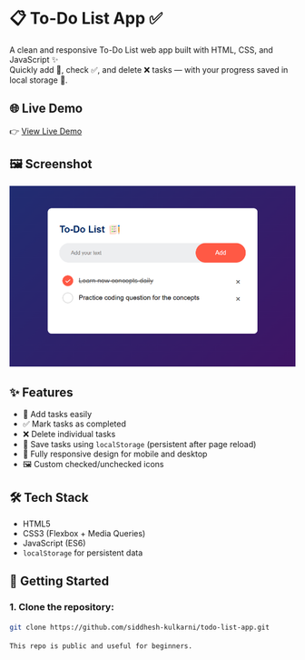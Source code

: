# 📋 To-Do List App ✅

A clean and responsive To-Do List web app built with HTML, CSS, and JavaScript ✨  
Quickly add 📝, check ✅, and delete ❌ tasks — with your progress saved in local storage 💾.

## 🌐 Live Demo

👉 [View Live Demo](https://siddhesh-kulkarni.github.io/To-do-List-JS/)

## 🖼️ Screenshot

![To-Do App Screenshot](todo.png)

## ✨ Features

- 🧠 Add tasks easily
- ✅ Mark tasks as completed
- ❌ Delete individual tasks
- 💾 Save tasks using `localStorage` (persistent after page reload)
- 📱 Fully responsive design for mobile and desktop
- 🖼️ Custom checked/unchecked icons

## 🛠️ Tech Stack

- HTML5
- CSS3 (Flexbox + Media Queries)
- JavaScript (ES6)
- `localStorage` for persistent data

## 🚀 Getting Started

### 1. Clone the repository:
```bash
git clone https://github.com/siddhesh-kulkarni/todo-list-app.git

This repo is public and useful for beginners.
